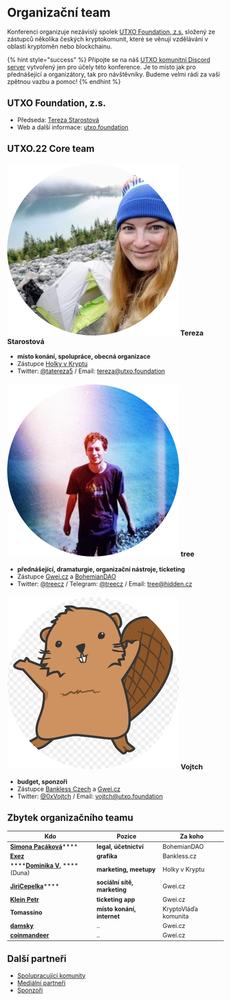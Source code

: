# Organizační team

Konferenci organizuje nezávislý spolek [UTXO Foundation, z.s.](./#utxo-foundation-z.s.) složený ze zástupců několika českých kryptokomunit, které se věnují vzdělávání v oblasti kryptoměn nebo blockchainu.

{% hint style="success" %}
Připojte se na náš [UTXO komunitní Discord server](https://discord.gg/5k9dEtVhnv) vytvořený jen pro účely této konference. Je to místo jak pro přednášející a organizátory, tak pro návštěvníky. Budeme velmi rádi za vaši zpětnou vazbu a pomoc!
{% endhint %}

## **UTXO Foundation, z.s.**

* Předseda: [Tereza Starostová](./#tereza-starostova)
* Web a další informace: [utxo.foundation](http://utxo.foundation)

## UTXO.22 Core team

### <img src="../.gitbook/assets/tereza-circle.png" alt="" data-size="line"> Tereza Starostová

* **místo konání, spolupráce, obecná organizace**
* Zástupce [Holky v Kryptu](https://holkyvkryptu.cz)
* Twitter: [@tatereza5](https://twitter.com/tatereza5) / Email: [tereza@utxo.foundation](mailto:tereza@utxo.foundation)

### <img src="../.gitbook/assets/tree-circle.png" alt="" data-size="line"> tree

* **přednášející, dramaturgie, organizační nástroje, ticketing**
* Zástupce [Gwei.cz](http://gwei.cz) a [BohemianDAO](http://bohemiandao.cz)
* Twitter: [@treecz](https://twitter.com/treecz) / Telegram: [@treecz](https://t.me/treecz) / Email: [tree@hidden.cz](mailto:tree@hidden.cz)

### <img src="../.gitbook/assets/vojtch-circle.png" alt="" data-size="line"> Vojtch

* **budget, sponzoři**
* Zástupce [Bankless Czech](https://bankless.cz) a [Gwei.cz](http://gwei.cz)
* Twitter: [@0xVojtch](https://twitter.com/0xvojtch) / Email: [vojtch@utxo.foundation](mailto:vojtch@utxo.foundation)

## Zbytek organizačního teamu

| Kdo                                                               | Pozice                       | Za koho              |
| ----------------------------------------------------------------- | ---------------------------- | -------------------- |
| [**Simona Pacáková**](https://twitter.com/SPacakova)****          | **legal, účetnictví**        | BohemianDAO          |
| ****[**Exez**](https://twitter.com/OndraPulc)****                 | **grafika**                  | Bankless.cz          |
| ****[**Dominika V.**](https://twitter.com/DominikaV5) **** (Duna) | **marketing, meetupy**       | Holky v Kryptu       |
| [**JiriCepelka**](https://twitter.com/JiriCepelka)****            | **sociální sítě, marketing** | Gwei.cz              |
| ****[**Klein Petr**](https://mastodon.social/@kleinptr)****       | **ticketing app**            | Gwei.cz              |
| **Tomassino**                                                     | **místo konání, internet**   | KryptoVláďa komunita |
| ****[**damsky**](https://twitter.com/CryptoDamSky)****            | ..                           | Gwei.cz              |
| ****[**coinmandeer**](https://twitter.com/KeenOfCoin)****         | ..                           | Gwei.cz              |

## Další partneři

* [Spolupracující komunity](../partneri.md#spolupracujici-komunity)
* [Mediální partneři](../partneri.md#medialni-partneri)
* [Sponzoři](../sponzori.md)
